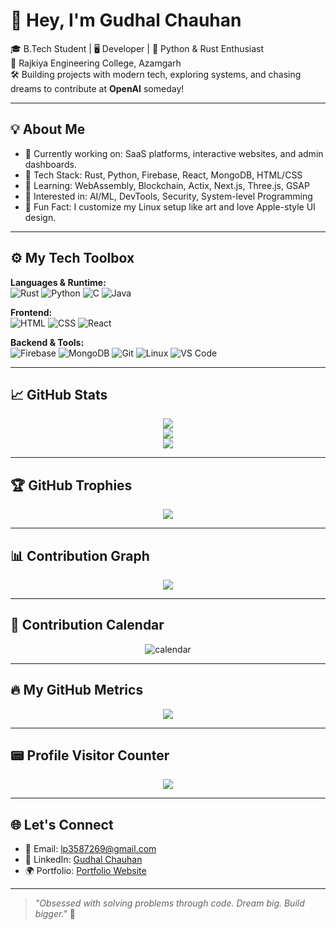 # 👋 Hey, I'm Gudhal Chauhan

🎓 B.Tech Student | 🖥️ Developer | 🧠 Python & Rust Enthusiast  
📍 Rajkiya Engineering College, Azamgarh  
🛠️ Building projects with modern tech, exploring systems, and chasing dreams to contribute at **OpenAI** someday!

---

## 💡 About Me

- 🔭 Currently working on: SaaS platforms, interactive websites, and admin dashboards.
- 🧱 Tech Stack: Rust, Python, Firebase, React, MongoDB, HTML/CSS
- 🌱 Learning: WebAssembly, Blockchain, Actix, Next.js, Three.js, GSAP
- 🧠 Interested in: AI/ML, DevTools, Security, System-level Programming
- 🧩 Fun Fact: I customize my Linux setup like art and love Apple-style UI design.

---

## ⚙️ My Tech Toolbox

**Languages & Runtime:**  
![Rust](https://img.shields.io/badge/Rust-black?style=flat&logo=rust&logoColor=white)
![Python](https://img.shields.io/badge/Python-3776AB?style=flat&logo=python&logoColor=white)
![C](https://img.shields.io/badge/C-00599C?style=flat&logo=c&logoColor=white)
![Java](https://img.shields.io/badge/Java-ED8B00?style=flat&logo=java&logoColor=white)

**Frontend:**  
![HTML](https://img.shields.io/badge/HTML5-E34F26?style=flat&logo=html5&logoColor=white)
![CSS](https://img.shields.io/badge/CSS3-1572B6?style=flat&logo=css3&logoColor=white)
![React](https://img.shields.io/badge/React-20232A?style=flat&logo=react&logoColor=61DAFB)

**Backend & Tools:**  
![Firebase](https://img.shields.io/badge/Firebase-FFCA28?style=flat&logo=firebase&logoColor=black)
![MongoDB](https://img.shields.io/badge/MongoDB-4EA94B?style=flat&logo=mongodb&logoColor=white)
![Git](https://img.shields.io/badge/Git-F05032?style=flat&logo=git&logoColor=white)
![Linux](https://img.shields.io/badge/Linux-FCC624?style=flat&logo=linux&logoColor=black)
![VS Code](https://img.shields.io/badge/VSCode-007ACC?style=flat&logo=visual-studio-code&logoColor=white)

---

## 📈 GitHub Stats

<p align="center">
  <img src="https://github-readme-stats.vercel.app/api?username=draken-1974&show_icons=true&theme=tokyonight&count_private=true" />
  <br />
  <img src="https://github-readme-streak-stats.herokuapp.com/?user=draken-1974&theme=tokyonight" />
  <br />
  <img src="https://github-readme-stats.vercel.app/api/top-langs/?username=draken-1974&layout=compact&theme=tokyonight" />
</p>

---

## 🏆 GitHub Trophies

<p align="center">
  <img src="https://github-profile-trophy.vercel.app/?username=draken-1974&theme=onedark&no-frame=true&row=1&column=7" />
</p>

---

## 📊 Contribution Graph

<p align="center">
  <img src="https://github-readme-activity-graph.vercel.app/graph?username=draken-1974&theme=react-dark" />
</p>

---

## 📅 Contribution Calendar

<p align="center">
  <img src="https://github.com/ashutosh00710/github-readme-activity-graph/blob/master/images/calendar.svg" alt="calendar" />
</p>

---

## 🔥 My GitHub Metrics

<p align="center">
  <img src="https://github-profile-summary-cards.vercel.app/api/cards/profile-details?username=draken-1974&theme=tokyonight" />
</p>

---

## 📟 Profile Visitor Counter

<p align="center">
  <img src="https://komarev.com/ghpvc/?username=draken-1974&label=Profile%20views&color=0e75b6&style=flat" />
</p>

---

## 🌐 Let's Connect

- 📧 Email: [lp3587269@gmail.com](mailto:lp3587269@gmail.com)
- 🔗 LinkedIn: [Gudhal Chauhan](https://www.linkedin.com/in/gudhal-chauhan-187928295/)
- 🌍 Portfolio: [Portfolio Website](https://draken-1974.github.io/https-draken/)

---

> _"Obsessed with solving problems through code. Dream big. Build bigger."_ 🚀
